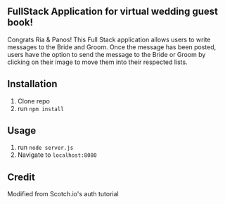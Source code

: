 ## FullStack Application for virtual wedding guest book!
Congrats Ria & Panos! This Full Stack application allows users to write messages to the Bride and Groom. Once the message has been  posted, users have the option to send the message to the Bride or Groom by clicking on their image to move them into their respected lists. 

## Installation

1. Clone repo
2. run `npm install`

## Usage

1. run `node server.js`
2. Navigate to `localhost:8080`

## Credit

Modified from Scotch.io's auth tutorial
